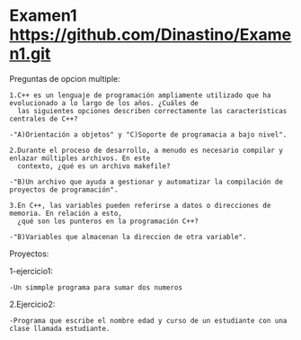 # Examen1 https://github.com/Dinastino/Examen1.git
Preguntas de opcion multiple:
    
    1.C++ es un lenguaje de programación ampliamente utilizado que ha evolucionado a lo largo de los años. ¿Cuáles de 
      las siguientes opciones describen correctamente las características centrales de C++?
      
    -"A)Orientación a objetos" y "C)Soporte de programacia a bajo nivel".
    
    2.Durante el proceso de desarrollo, a menudo es necesario compilar y enlazar múltiples archivos. En este 
      contexto, ¿qué es un archivo makefile?
      
    -"B)Un archivo que ayuda a gestionar y automatizar la compilación de proyectos de programación".
    
    3.En C++, las variables pueden referirse a datos o direcciones de memoria. En relación a esto, 
      ¿qué son los punteros en la programación C++?
      
    -"B)Variables que almacenan la direccion de otra variable".

Proyectos:

1-ejercicio1:
    
    -Un simmple programa para sumar dos numeros

2.Ejercicio2:

    -Programa que escribe el nombre edad y curso de un estudiante con una clase llamada estudiante.